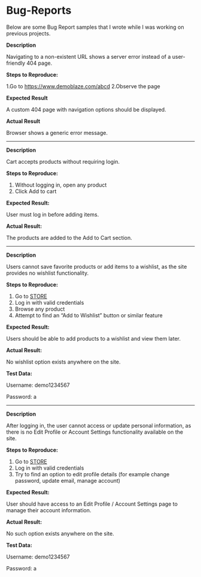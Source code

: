 # Bug-Reports

Below are some Bug Report samples that I wrote while I was working on previous projects.

**Description** 

Navigating to a non-existent URL shows a server error instead of a user-friendly 404 page.

**Steps to Reproduce:**

1.Go to https://www.demoblaze.com/abcd
2.Observe the page

**Expected Result**

A custom 404 page with navigation options should be displayed.

**Actual Result**

Browser shows a generic error message.

-------------------------------------------------------------------------------------------

**Description**

Cart accepts products without requiring login.

**Steps to Reproduce:**

1. Without logging in, open any product
2. Click Add to cart

**Expected Result:**

User must log in before adding items.

**Actual Result:**

The products are added to the Add to Cart section.

-------------------------------------------------------------------------------------------

**Description**

Users cannot save favorite products or add items to a wishlist, as the site provides no wishlist functionality.

**Steps to Reproduce:**

1. Go to [STORE](https://www.demoblaze.com/) 
2. Log in with valid credentials
3. Browse any product
4. Attempt to find an “Add to Wishlist” button or similar feature

**Expected Result:**

Users should be able to add products to a wishlist and view them later.

**Actual Result:**

No wishlist option exists anywhere on the site.

**Test Data:**

Username: demo1234567

Password: a

-------------------------------------------------------------------------------------------

**Description**

After logging in, the user cannot access or update personal information, as there is no Edit Profile or Account Settings functionality available on the site.

**Steps to Reproduce:**

1. Go to [STORE ](https://www.demoblaze.com/)
2. Log in with valid credentials
3. Try to find an option to edit profile details (for example change password, update email, manage account)

**Expected Result:**

User should have access to an Edit Profile / Account Settings page to manage their account information.

**Actual Result:**

No such option exists anywhere on the site.

**Test Data:**

Username: demo1234567

Password: a











